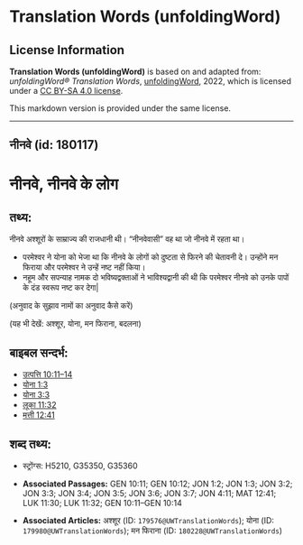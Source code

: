 # Translation Words (unfoldingWord)

## License Information

**Translation Words (unfoldingWord)** is based on and adapted from: _unfoldingWord® Translation Words_, [unfoldingWord](https://unfoldingword.org/utw), 2022, which is licensed under a [CC BY-SA 4.0 license](https://creativecommons.org/licenses/by-sa/4.0/legalcode.en).

This markdown version is provided under the same license.



--------------------------------

## नीनवे (id: 180117)

नीनवे, नीनवे के लोग
===================

तथ्य:
-----

नीनवे अश्शूरों के साम्राज्य की राजधानी थी। “नीनवेवासी” वह था जो नीनवे में रहता था।

* परमेश्वर ने योना को भेजा था कि नीनवे के लोगों को दुष्टता से फिरने की चेतावनी दे। उन्होंने मन फिराया और परमेश्वर ने उन्हें नष्ट नहीं किया।
* नहूम और सपन्याह नामक दो भविष्यद्वक्ताओं ने भाविश्यद्वानी की थी कि परमेश्वर नीनवे को उनके पापों के दंड स्वरूप नष्ट कर देगा\|

(अनुवाद के सुझाव नामों का अनुवाद कैसे करें)

(यह भी देखें: अश्शूर, योना, मन फिराना, बदलना)

बाइबल सन्दर्भ:
--------------

* [उत्पत्ति 10:11–14](https://ref.ly/Gen10:11-Gen10:14)
* [योना 1:3](https://ref.ly/Jonah1:3)
* [योना 3:3](https://ref.ly/Jonah3:3)
* [लूका 11:32](https://ref.ly/Luke11:32)
* [मत्ती 12:41](https://ref.ly/Matt12:41)

शब्द तथ्य:
----------

* स्ट्रोंग्स: H5210, G35350, G35360

* **Associated Passages:** GEN 10:11; GEN 10:12; JON 1:2; JON 1:3; JON 3:2; JON 3:3; JON 3:4; JON 3:5; JON 3:6; JON 3:7; JON 4:11; MAT 12:41; LUK 11:30; LUK 11:32; GEN 10:11–GEN 10:14
* **Associated Articles:** अश्शूर (ID: `179576@UWTranslationWords`); योना (ID: `179980@UWTranslationWords`); मन फिराना (ID: `180228@UWTranslationWords`)

